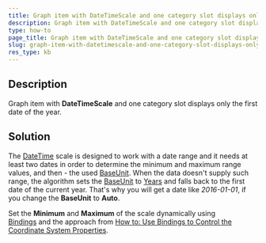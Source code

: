 ```yaml
---
title: Graph item with DateTimeScale and one category slot displays only the first date of the year
description: Graph item with DateTimeScale and one category slot displays only the first date of the year.
type: how-to
page_title: Graph item with DateTimeScale and one category slot displays only the first date of the year
slug: graph-item-with-datetimescale-and-one-category-slot-displays-only-the-first-date-of-the-year
res_type: kb
---
```


## Description
  
Graph item with **DateTimeScale** and one category slot displays only the first date of the year.  
  
## Solution

The [DateTime](../t-telerik-reporting-datetimescale) scale is designed to work with a date range and it needs at least two dates in order to determine the minimum and maximum range values, and then - the used [BaseUnit](../p-telerik-reporting-datetimescale-baseunit). When the data doesn't supply such range, the algorithm sets the [BaseUnit](../p-telerik-reporting-datetimescale-baseunit) to [Years](../t-telerik-reporting-datetimescaleunits) and falls back to the first date of the current year. That's why you will get a date like *2016-01-01*, if you change the **BaseUnit** to **Auto**.   
  

Set the **Minimum** and **Maximum** of the scale dynamically using [Bindings](../expressions-bindings) and the approach from [How to: Use Bindings to Control the Coordinate System Properties](../graphhowtousebindingstocontrolcsproperties).
